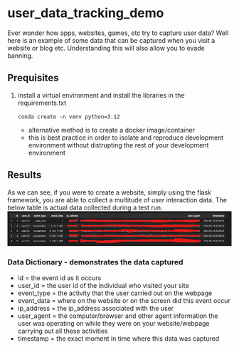 # user_data_tracking_demo
Ever wonder how apps, websites, games, etc try to capture user data? Well here is an example of some data that can be captured when you visit a website or blog etc. Understanding this will also allow you to evade banning.

## Prequisites
1. install a virtual environment and install the libraries in the requirements.txt
    ```
    conda create -n venv python=3.12
    ```
    - alternative method is to create a docker image/container
    - this is best practice in order to isolate and reproduce development environment without distrupting the rest of your development environment  

## Results

As we can see, if you were to create a website, simply using the flask framework, you are able to collect a multitude of user interaction data. The below table is actual data collected during a test run.
![alt text](image.png)

### Data Dictionary - demonstrates the data captured
- id = the event id as it occurs
- user_id = the user id of the individual who visited your site
- event_type = the activity that the user carried out on the webpage
- event_data = where on the website or on the screen did this event occur
- ip_address = the ip_address associated with the user
- user_agent = the computer/browser and other agent information the user was operating on while they were on your website/webpage carrying out all these activities
- timestamp = the exact moment in time where this data was captured